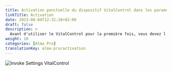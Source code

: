 ```yaml
---
title: Activation ponctuelle du dispositif VitalControl dans les paramètres du distributeur automatique
linkTitle: Activation
date: 2023-08-04T12:32:28+02:00
draft: false
description: >
  Avant d'utiliser le VitalControl pour la première fois, vous devez l'activer une fois dans les paramètres du distributeur Alma Pro.
weight: 10
catégories: [Alma Pro]
translationKey: alma-pro/activation
---
```


![Invoke Settings VitalControl](../images/open-settings-vitalcontrol.png "Invoquer le menu des paramètres VitalControl")
